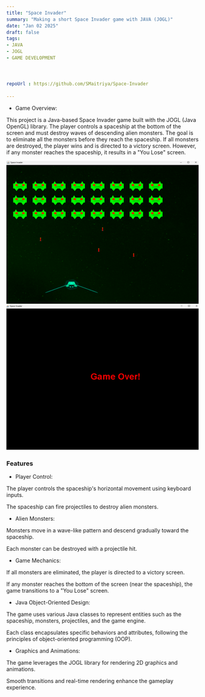 ```yaml
---
title: "Space Invader"
summary: "Making a short Space Invader game with JAVA (JOGL)"
date: "Jan 02 2025"
draft: false
tags:
- JAVA
- JOGL
- GAME DEVELOPMENT



repoUrl : https://github.com/SMaitriya/Space-Invader

---
```


- Game Overview:

This project is a Java-based Space Invader game built with the JOGL (Java OpenGL) library. The player controls a spaceship at the bottom of the screen and must destroy waves of descending alien monsters. The goal is to eliminate all the monsters before they reach the spaceship. If all monsters are destroyed, the player wins and is directed to a victory screen. However, if any monster reaches the spaceship, it results in a "You Lose" screen.


![game](https://raw.githubusercontent.com/SMaitriya/Portfolio/main/public/images/spaceproject/game.png)
![lose](https://raw.githubusercontent.com/SMaitriya/Portfolio/main/public/images/spaceproject/lose.png)




### Features

- Player Control:

The player controls the spaceship's horizontal movement using keyboard inputs.

The spaceship can fire projectiles to destroy alien monsters.

- Alien Monsters:

Monsters move in a wave-like pattern and descend gradually toward the spaceship.

Each monster can be destroyed with a projectile hit.

- Game Mechanics:

If all monsters are eliminated, the player is directed to a victory screen.

If any monster reaches the bottom of the screen (near the spaceship), the game transitions to a "You Lose" screen.

- Java Object-Oriented Design:

The game uses various Java classes to represent entities such as the spaceship, monsters, projectiles, and the game engine.

Each class encapsulates specific behaviors and attributes, following the principles of object-oriented programming (OOP).

- Graphics and Animations:

The game leverages the JOGL library for rendering 2D graphics and animations.

Smooth transitions and real-time rendering enhance the gameplay experience.





